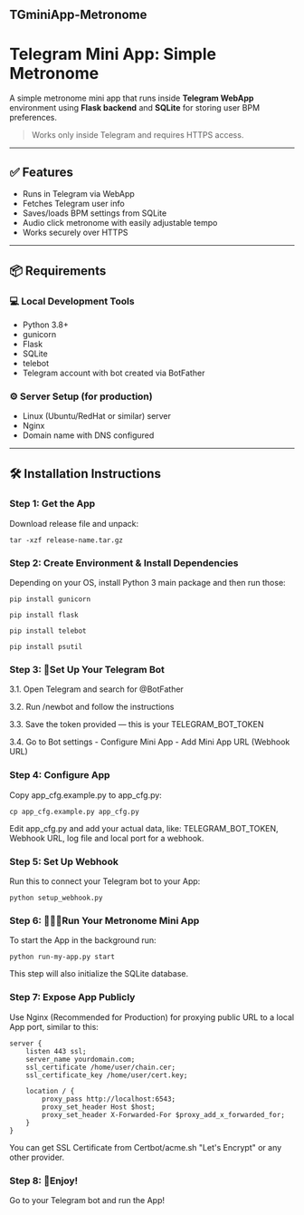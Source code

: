 ## TGminiApp-Metronome
# Telegram Mini App: Simple Metronome

A simple metronome mini app that runs inside **Telegram WebApp** environment using **Flask backend** and **SQLite** for storing user BPM preferences.

> Works only inside Telegram and requires HTTPS access.

---

## ✅ Features

- Runs in Telegram via WebApp
- Fetches Telegram user info
- Saves/loads BPM settings from SQLite
- Audio click metronome with easily adjustable tempo
- Works securely over HTTPS

---

## 📦 Requirements

### 💻 Local Development Tools

- Python 3.8+
- gunicorn
- Flask
- SQLite
- telebot
- Telegram account with bot created via BotFather

### ⚙️ Server Setup (for production)

- Linux (Ubuntu/RedHat or similar) server
- Nginx
- Domain name with DNS configured

---

## 🛠️ Installation Instructions

### Step 1: Get the App

Download release file and unpack:

`tar -xzf release-name.tar.gz`

### Step 2: Create Environment & Install Dependencies

Depending on your OS, install Python 3 main package and then run those:
```
pip install gunicorn

pip install flask

pip install telebot

pip install psutil
```
### Step 3: 🤖Set Up Your Telegram Bot

3.1. Open Telegram and search for @BotFather

3.2. Run /newbot and follow the instructions

3.3. Save the token provided — this is your TELEGRAM_BOT_TOKEN

3.4. Go to Bot settings - Configure Mini App - Add Mini App URL (Webhook URL)

### Step 4: Configure App

Copy app_cfg.example.py to app_cfg.py:

`cp app_cfg.example.py app_cfg.py`

Edit app_cfg.py and add your actual data, like: TELEGRAM_BOT_TOKEN, Webhook URL, log file and local port for a webhook.

### Step 5: Set Up Webhook 

Run this to connect your Telegram bot to your App:

`python setup_webhook.py`

### Step 6: 🏃🏻‍♂️Run Your Metronome Mini App

To start the App in the background run: 

`python run-my-app.py start`

This step will also initialize the SQLite database.

### Step 7: Expose App Publicly

Use Nginx (Recommended for Production) for proxying public URL to a local App port, similar to this:

```
server {
    listen 443 ssl;
    server_name yourdomain.com;
    ssl_certificate /home/user/chain.cer;
    ssl_certificate_key /home/user/cert.key;

    location / {
        proxy_pass http://localhost:6543;
        proxy_set_header Host $host;
        proxy_set_header X-Forwarded-For $proxy_add_x_forwarded_for;
    }
}
```

You can get SSL Certificate from Certbot/acme.sh "Let's Encrypt" or any other provider.

### Step 8: 🎉Enjoy!

Go to your Telegram bot and run the App!

